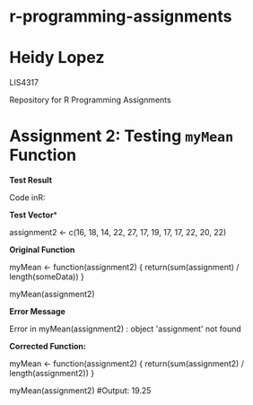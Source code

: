 # r-programming-assignments

# Heidy Lopez

LIS4317

Repository for R Programming Assignments

# Assignment 2: Testing `myMean` Function

**Test Result**

Code inR:

**Test Vector***

assignment2 <- c(16, 18, 14, 22, 27, 17, 19, 17, 17, 22, 20, 22)

**Original Function**

myMean <- function(assignment2) {
  return(sum(assignment) / length(someData))
}

myMean(assignment2)

**Error Message**

Error in myMean(assignment2) : object 'assignment' not found

**Corrected Function:**

myMean <- function(assignment2) {
  return(sum(assignment2) / length(assignment2))
}

myMean(assignment2)
#Output: 19.25
